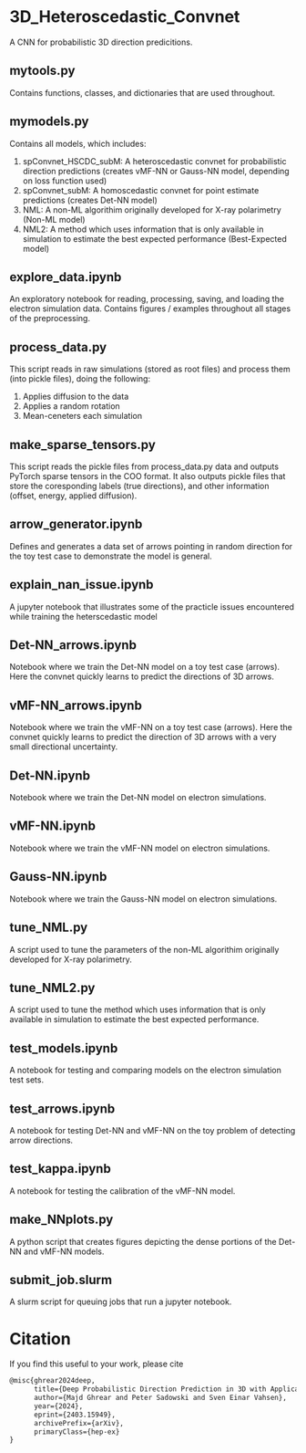 # 3D_Heteroscedastic_Convnet
A CNN for probabilistic 3D direction predicitions.

## mytools.py
Contains functions, classes, and dictionaries that are used throughout.

## mymodels.py
Contains all models, which includes:
1. spConvnet_HSCDC_subM: A heteroscedastic convnet for probabilistic direction predictions (creates vMF-NN or Gauss-NN model, depending on loss function used)
2. spConvnet_subM: A homoscedastic convnet for point estimate predictions (creates Det-NN model)
3. NML: A non-ML algorithim originally developed for X-ray polarimetry (Non-ML model)
4. NML2: A method which uses information that is only available in simulation to estimate the best expected performance (Best-Expected model)

## explore_data.ipynb
An exploratory notebook for reading, processing, saving, and loading the electron simulation data. Contains figures / examples throughout all stages of the preprocessing.

## process_data.py
This script reads in raw simulations (stored as root files) and process them (into pickle files), doing the following:
1. Applies diffusion to the data
2. Applies a random rotation 
3. Mean-ceneters each simulation

## make_sparse_tensors.py
This script reads the pickle files from process_data.py data and outputs PyTorch sparse tensors in the COO format. It also outputs pickle files that store the coresponding labels (true directions), and other information (offset, energy, applied diffusion).

## arrow_generator.ipynb
Defines and generates a data set of arrows pointing in random direction for the toy test case to demonstrate the model is general. 

## explain_nan_issue.ipynb
A jupyter notebook that illustrates some of the practicle issues encountered while training the heterscedastic model

## Det-NN_arrows.ipynb
Notebook where we train the Det-NN model on a toy test case (arrows). Here the convnet quickly learns to predict the directions of 3D arrows.

## vMF-NN_arrows.ipynb
Notebook where we train the vMF-NN on a toy test case (arrows). Here the convnet quickly learns to predict the direction of 3D arrows with a very small directional uncertainty.

## Det-NN.ipynb
Notebook where we train the Det-NN model on electron simulations.

## vMF-NN.ipynb
Notebook where we train the vMF-NN model on electron simulations.

## Gauss-NN.ipynb
Notebook where we train the Gauss-NN model on electron simulations.

## tune_NML.py
A script used to tune the parameters of the non-ML algorithim originally developed for X-ray polarimetry.

## tune_NML2.py
A script used to tune the method which uses information that is only available in simulation to estimate the best expected performance.

## test_models.ipynb
A notebook for testing and comparing models on the electron simulation test sets.

## test_arrows.ipynb
A notebook for testing Det-NN and vMF-NN on the toy problem of detecting arrow directions.

## test_kappa.ipynb
A notebook for testing the calibration of the vMF-NN model.

## make_NNplots.py
A python script that creates figures depicting the dense portions of the Det-NN and vMF-NN models.

## submit_job.slurm
A slurm script for queuing jobs that run a jupyter notebook.

# Citation
If you find this useful to your work, please cite

```latex
@misc{ghrear2024deep,
      title={Deep Probabilistic Direction Prediction in 3D with Applications to Directional Dark Matter Detectors}, 
      author={Majd Ghrear and Peter Sadowski and Sven Einar Vahsen},
      year={2024},
      eprint={2403.15949},
      archivePrefix={arXiv},
      primaryClass={hep-ex}
}
```
